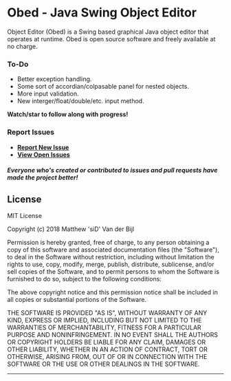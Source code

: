 # Obed - Java Swing Object Editor

Object Editor (Obed) is a Swing based graphical Java object editor that operates at runtime. Obed is open source software and freely available at no charge.

### To-Do
* Better exception handling.
* Some sort of accordian/colpasable panel for nested objects.
* More input validation.
* New interger/float/double/etc. input method.

**Watch/star to follow along with progress!**

### Report Issues

- **[Report New Issue](https://github.com/Blunderchips/Java-Object-Editor/issues/new)**
- **[View Open Issues](https://github.com/Blunderchips/Java-Object-Editor/issues)**

##### Everyone who's created or contributed to issues and pull requests have made the project better!

## License
MIT License

Copyright (c) 2018 Matthew 'siD' Van der Bijl

Permission is hereby granted, free of charge, to any person obtaining a copy
of this software and associated documentation files (the "Software"), to deal
in the Software without restriction, including without limitation the rights
to use, copy, modify, merge, publish, distribute, sublicense, and/or sell
copies of the Software, and to permit persons to whom the Software is
furnished to do so, subject to the following conditions:

The above copyright notice and this permission notice shall be included in all
copies or substantial portions of the Software.

THE SOFTWARE IS PROVIDED "AS IS", WITHOUT WARRANTY OF ANY KIND, EXPRESS OR
IMPLIED, INCLUDING BUT NOT LIMITED TO THE WARRANTIES OF MERCHANTABILITY,
FITNESS FOR A PARTICULAR PURPOSE AND NONINFRINGEMENT. IN NO EVENT SHALL THE
AUTHORS OR COPYRIGHT HOLDERS BE LIABLE FOR ANY CLAIM, DAMAGES OR OTHER
LIABILITY, WHETHER IN AN ACTION OF CONTRACT, TORT OR OTHERWISE, ARISING FROM,
OUT OF OR IN CONNECTION WITH THE SOFTWARE OR THE USE OR OTHER DEALINGS IN THE
SOFTWARE.

***
